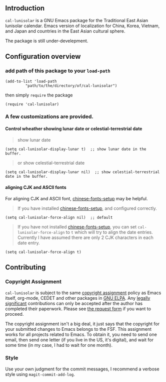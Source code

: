 ## Introduction

`cal-lunisolar` is a GNU Emacs package for the Traditional East Asian lunisolar calendar. Emacs version of localization for China, Korea, Vietnam, and Japan and countries in the East Asian cultural sphere.

The package is still under-develepment.

## Configuration overview

### add path of this package to your `load-path`
```elisp
(add-to-list 'load-path
	     "path/to/the/directory/of/cal-lunisolar")
```
then simply `require` the package
```elisp
(require 'cal-lunisolar)
```

### A few customizations are provided.

#### Control wheather showing lunar date or celestial-terrestrial date
> show lunar date
```elisp
(setq cal-lunisolar-display-lunar t)  ;; show lunar date in the buffer.
```

> or show celestial-terrestrial date
```elisp
(setq cal-lunisolar-display-lunar nil)  ;; show celestial-terrestrial date in the buffer.
```

#### aligning CJK and ASCII fonts

For aligning CJK and ASCII font, [chinese-fonts-setup](https://github.com/tumashu/chinese-fonts-setup) may be helpful.

> If you have  installed [chinese-fonts-setup](https://github.com/tumashu/chinese-fonts-setup), and configured correctly.
```elisp
(setq cal-lunisolar-force-align nil)  ;; default
```

> If you have not installed [chinese-fonts-setup](https://github.com/tumashu/chinese-fonts-setup), you can set `cal-lunisolar-force-align` to `t` which will try to align the date entries. Currently I have assumed there are only 2 CJK characters in each date entry.
```elisp
(setq cal-lunisolar-force-align t)
```

## Contributing

### Copyright Assignment

`cal-lunisolar` is subject to the same [copyright assignment](http://www.gnu.org/prep/maintain/html_node/Copyright-Papers.html) policy as Emacs itself, org-mode, CEDET and other packages in [GNU ELPA](http://elpa.gnu.org/packages/). Any [legally significant](http://www.gnu.org/prep/maintain/html_node/Legally-Significant.html#Legally-Significant) contributions can only be accepted after the author has completed their paperwork. Please see [the request form](http://git.savannah.gnu.org/cgit/gnulib.git/tree/doc/Copyright/request-assign.future) if you want to proceed.

The copyright assignment isn't a big deal, it just says that the copyright for your submitted changes to Emacs belongs to the FSF. This assignment works for all projects related to Emacs. To obtain it, you need to send one email, then send one letter (if you live in the US, it's digital), and wait for some time (in my case, I had to wait for one month).

### Style

Use your own judgment for the commit messages, I recommend a verbose style using `magit-commit-add-log`.
